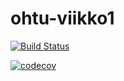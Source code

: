 # ohtu-viikko1

[![Build Status](https://travis-ci.org/JoonaHa/ohtu-viikko1.svg?branch=master)](https://travis-ci.org/JoonaHa/ohtu-viikko1)

[![codecov](https://codecov.io/gh/JoonaHa/ohtu-viikko1/branch/master/graph/badge.svg)](https://codecov.io/gh/JoonaHa/ohtu-viikko1)
